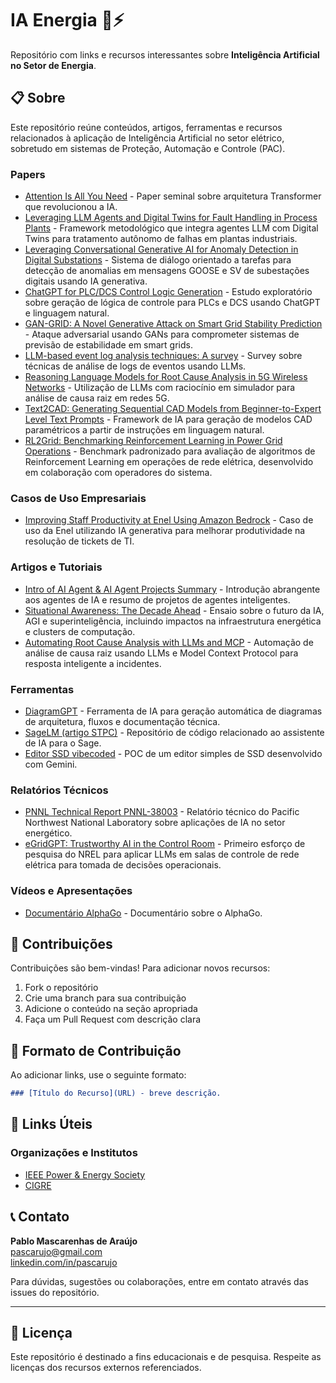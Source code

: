# IA Energia 🤖⚡

Repositório com links e recursos interessantes sobre **Inteligência Artificial no Setor de Energia**.

## 📋 Sobre

Este repositório reúne conteúdos, artigos, ferramentas e recursos relacionados à aplicação de Inteligência Artificial no setor elétrico, sobretudo em sistemas de Proteção, Automação e Controle (PAC).


### Papers
- [Attention Is All You Need](https://arxiv.org/abs/1706.03762) - Paper seminal sobre arquitetura Transformer que revolucionou a IA.
- [Leveraging LLM Agents and Digital Twins for Fault Handling in Process Plants](https://arxiv.org/abs/2505.02076v1) - Framework metodológico que integra agentes LLM com Digital Twins para tratamento autônomo de falhas em plantas industriais.
- [Leveraging Conversational Generative AI for Anomaly Detection in Digital Substations](https://arxiv.org/abs/2411.16692) - Sistema de diálogo orientado a tarefas para detecção de anomalias em mensagens GOOSE e SV de subestações digitais usando IA generativa.
- [ChatGPT for PLC/DCS Control Logic Generation](https://arxiv.org/abs/2305.15809) - Estudo exploratório sobre geração de lógica de controle para PLCs e DCS usando ChatGPT e linguagem natural.
- [GAN-GRID: A Novel Generative Attack on Smart Grid Stability Prediction](https://arxiv.org/abs/2405.12076v1) - Ataque adversarial usando GANs para comprometer sistemas de previsão de estabilidade em smart grids.
- [LLM-based event log analysis techniques: A survey](https://arxiv.org/abs/2502.00677v1) - Survey sobre técnicas de análise de logs de eventos usando LLMs.
- [Reasoning Language Models for Root Cause Analysis in 5G Wireless Networks](https://arxiv.org/abs/2507.21974) - Utilização de LLMs com raciocínio em simulador para análise de causa raiz em redes 5G.
- [Text2CAD: Generating Sequential CAD Models from Beginner-to-Expert Level Text Prompts](https://arxiv.org/abs/2409.17106) - Framework de IA para geração de modelos CAD paramétricos a partir de instruções em linguagem natural.
- [RL2Grid: Benchmarking Reinforcement Learning in Power Grid Operations](https://arxiv.org/abs/2503.23101) - Benchmark padronizado para avaliação de algoritmos de Reinforcement Learning em operações de rede elétrica, desenvolvido em colaboração com operadores do sistema.

### Casos de Uso Empresariais
- [Improving Staff Productivity at Enel Using Amazon Bedrock](https://aws.amazon.com/pt/blogs/industries/improving-staff-productivity-at-enel-using-amazon-bedrock/) - Caso de uso da Enel utilizando IA generativa para melhorar produtividade na resolução de tickets de TI.

### Artigos e Tutoriais
- [Intro of AI Agent & AI Agent Projects Summary](https://medium.com/@henryhengluo/intro-of-ai-agent-ai-agent-projects-summary-52f4a364ab86) - Introdução abrangente aos agentes de IA e resumo de projetos de agentes inteligentes.
- [Situational Awareness: The Decade Ahead](https://situational-awareness.ai/) - Ensaio sobre o futuro da IA, AGI e superinteligência, incluindo impactos na infraestrutura energética e clusters de computação.
- [Automating Root Cause Analysis with LLMs and MCP](https://medium.com/@pateljheel/automating-root-cause-analysis-with-llms-and-mcp-from-golden-signals-to-intelligent-response-b921e4d46829) - Automação de análise de causa raiz usando LLMs e Model Context Protocol para resposta inteligente a incidentes.


### Ferramentas
- [DiagramGPT](https://www.eraser.io/diagramgpt) - Ferramenta de IA para geração automática de diagramas de arquitetura, fluxos e documentação técnica.
- [SageLM (artigo STPC)](https://github.com/pascarujo/stpc) - Repositório de código relacionado ao assistente de IA para o Sage.
- [Editor SSD vibecoded](https://gemini.google.com/share/a13b831ebbb4) - POC de um editor simples de SSD  desenvolvido com Gemini.


### Relatórios Técnicos
- [PNNL Technical Report PNNL-38003](https://www.pnnl.gov/main/publications/external/technical_reports/PNNL-38003.pdf) - Relatório técnico do Pacific Northwest National Laboratory sobre aplicações de IA no setor energético.
- [eGridGPT: Trustworthy AI in the Control Room](https://docs.nrel.gov/docs/fy24osti/87740.pdf) - Primeiro esforço de pesquisa do NREL para aplicar LLMs em salas de controle de rede elétrica para tomada de decisões operacionais.

### Vídeos e Apresentações
- [Documentário AlphaGo](https://www.youtube.com/watch?v=EfSWcJ_8Jqg) - Documentário sobre o AlphaGo.


## 🤝 Contribuições

Contribuições são bem-vindas! Para adicionar novos recursos:

1. Fork o repositório
2. Crie uma branch para sua contribuição
3. Adicione o conteúdo na seção apropriada
4. Faça um Pull Request com descrição clara

## 📝 Formato de Contribuição

Ao adicionar links, use o seguinte formato:

```markdown
### [Título do Recurso](URL) - breve descrição.
```

## 🔗 Links Úteis

### Organizações e Institutos
- [IEEE Power & Energy Society](https://www.ieee-pes.org/)
- [CIGRE](https://www.cigre.org/)



## 📞 Contato

**Pablo Mascarenhas de Araújo**  
[pascarujo@gmail.com](mailto:pascarujo@gmail.com)  
[linkedin.com/in/pascarujo](https://linkedin.com/in/pascarujo)

Para dúvidas, sugestões ou colaborações, entre em contato através das issues do repositório.

---


## 📄 Licença

Este repositório é destinado a fins educacionais e de pesquisa. Respeite as licenças dos recursos externos referenciados.
